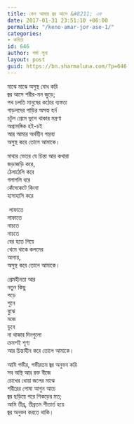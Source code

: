```yaml
---
title: কেন আমার জ্বর আসে &#8211; এক
date: 2017-01-31 23:51:10 +06:00
permalink: "/keno-amar-jor-ase-1/"
categories:
- কবিতা
id: 646
author: শর্মা লুনা
layout: post
guid: https://bn.sharmaluna.com/?p=646
---
```


মাঝে মাঝে অসুস্থ বোধ করি  
জ্বর আসে শরীর-মন জুড়ে;  
পথ চলতি মানুষের কঠোর ব্যস্ততা  
গাড়লদের গাড়ির অসহ্য হর্ন  
চটুল প্রেমে ভুলে থাকার মন্ত্রণা  
অপ্রাসঙ্গিক হই-চই  
আর আমার অর্থহীন গন্তব্য  
অসুস্থ করে তোলে আমাকে।

মাথার ভেতর যে চিন্তা আর কথারা  
জড়াজড়ি করে,  
‌ ঠেলাঠেলি করে  
‌ গলাগলি ধরে  
‌ কেঁদেকেটে কিংবা  
‌ হাসাহাসি করে

‌ লাফাতে  
‌ লাফাতে  
‌ নাচতে  
‌ নাচতে  
বের হতে গিয়ে  
থেমে থাকে কলমের  
আগায়,  
অসুস্থ করে তোলে আমাকে।

প্রেমহীনতা আর  
নতুন কিছু  
‌ পড়ে  
‌‌ শুনে  
‌ বুঝে  
‌ মজে  
‌ ডুবে  
না থাকার দিনগুলো  
ক্রমশই শূণ্য  
আর চিন্তাহীন করে তোলে আমাকে।

আমি গভীর, গভীরতম জ্বর অনুভব করি  
সব অস্থি আর রক্ত বীজে  
চোখের ধোয়া জলের মাঝে  
শরীরের পোষা আগুন আচে  
জ্বর ছড়িয়ে পরে শিকড়ের মত;  
আমি তীব্র, তীব্রতম শীতার্ত হয়ে  
জ্বর অনুভব করতে থাকি।